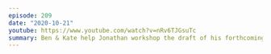 ```yaml
---
episode: 209
date: "2020-10-21"
youtube: https://www.youtube.com/watch?v=nRv6TJGsuTc
summary: Ben & Kate help Jonathan workshop the draft of his forthcoming book
---
```

